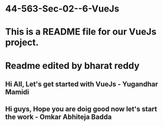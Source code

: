 # 44-563-Sec-02--6-VueJs

# This is a README file for our VueJs project.
# Readme edited by bharat reddy

## Hi All, Let's get started with VueJs - Yugandhar Mamidi

## Hi guys, Hope you are doig good now let's start the work - Omkar Abhiteja Badda